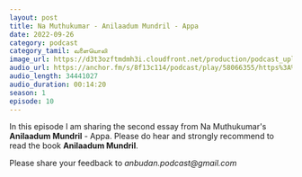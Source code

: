 ```yaml
---
layout: post
title: Na Muthukumar - Anilaadum Mundril - Appa
date: 2022-09-26
category: podcast
category_tamil: வளையொலி
image_url: https://d3t3ozftmdmh3i.cloudfront.net/production/podcast_uploaded_episode/23904365/23904365-1664051767203-789770bad0f91.jpg
audio_url: https://anchor.fm/s/8f13c114/podcast/play/58066355/https%3A%2F%2Fd3ctxlq1ktw2nl.cloudfront.net%2Fstaging%2F2022-8-24%2F51e216b7-72b2-f138-70c6-3acc35175bac.mp3
audio_length: 34441027
audio_duration: 00:14:20
season: 1
episode: 10
---
```


In this episode I am sharing the second essay from Na Muthukumar's **Anilaadum Mundril** - Appa. Please do hear and strongly recommend to read the book **Anilaadum Mundril**.  

Please share your feedback to _anbudan.podcast@gmail.com_  